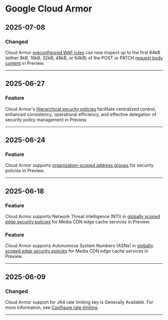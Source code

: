 # Google Cloud Armor

## 2025-07-08

### Changed

Cloud Armor [preconfigured WAF rules](https://cloud.google.com/armor/docs/waf-rules) can now inspect up to the first 64kB (either 8kB, 16kB, 32kB, 48kB, or 64kB) of the POST or PATCH [request body content](https://cloud.google.com/armor/docs/security-policy-overview#post-body) in Preview.

---
## 2025-06-27

### Feature

Cloud Armor's [Hierarchical security policies](https://cloud.google.com/armor/docs/hierarchical-policies-overview) facilitate centralized control, enhanced consistency, operational efficiency, and effective delegation of security policy management in Preview.

---
## 2025-06-24

### Feature

Cloud Armor supports [organization-scoped address groups](https://cloud.google.com/armor/docs/address-groups-overview#organization-scoped-address-group) for security policies in Preview.

---
## 2025-06-18

### Feature

Cloud Armor supports Network Threat Intelligence (NTI) in [globally scoped edge security policies](https://cloud.google.com/armor/docs/security-policy-overview#expandable-1) for Media CDN edge cache services in Preview.

### Feature

Cloud Armor supports Autonomous System Numbers (ASNs) in [globally scoped edge security policies](https://cloud.google.com/armor/docs/security-policy-overview#expandable-1) for Media CDN edge cache services in Preview.

---
## 2025-06-09

### Changed

Cloud Armor support for JA4 rate limiting key is Generally Available. For more information, see [Configure rate limiting](https://cloud.google.com/armor/docs/configure-rate-limiting).

---
